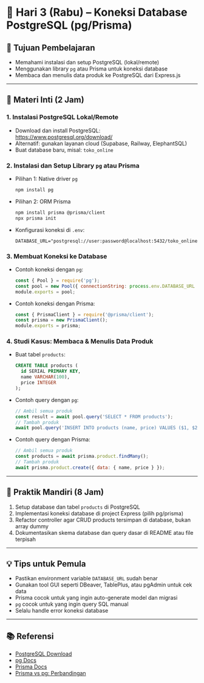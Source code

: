 # 📆 Hari 3 (Rabu) – Koneksi Database PostgreSQL (pg/Prisma)

## 🎯 Tujuan Pembelajaran
- Memahami instalasi dan setup PostgreSQL (lokal/remote)
- Menggunakan library `pg` atau Prisma untuk koneksi database
- Membaca dan menulis data produk ke PostgreSQL dari Express.js

---

## 🧠 Materi Inti (2 Jam)

### 1. Instalasi PostgreSQL Lokal/Remote
- Download dan install PostgreSQL: https://www.postgresql.org/download/
- Alternatif: gunakan layanan cloud (Supabase, Railway, ElephantSQL)
- Buat database baru, misal: `toko_online`

### 2. Instalasi dan Setup Library `pg` atau Prisma
- Pilihan 1: Native driver `pg`
  ```bash
  npm install pg
  ```
- Pilihan 2: ORM Prisma
  ```bash
  npm install prisma @prisma/client
  npx prisma init
  ```
- Konfigurasi koneksi di `.env`:
  ```env
  DATABASE_URL="postgresql://user:password@localhost:5432/toko_online"
  ```

### 3. Membuat Koneksi ke Database
- Contoh koneksi dengan `pg`:
  ```js
  const { Pool } = require('pg');
  const pool = new Pool({ connectionString: process.env.DATABASE_URL });
  module.exports = pool;
  ```
- Contoh koneksi dengan Prisma:
  ```js
  const { PrismaClient } = require('@prisma/client');
  const prisma = new PrismaClient();
  module.exports = prisma;
  ```

### 4. Studi Kasus: Membaca & Menulis Data Produk
- Buat tabel `products`:
  ```sql
  CREATE TABLE products (
    id SERIAL PRIMARY KEY,
    name VARCHAR(100),
    price INTEGER
  );
  ```
- Contoh query dengan `pg`:
  ```js
  // Ambil semua produk
  const result = await pool.query('SELECT * FROM products');
  // Tambah produk
  await pool.query('INSERT INTO products (name, price) VALUES ($1, $2)', [name, price]);
  ```
- Contoh query dengan Prisma:
  ```js
  // Ambil semua produk
  const products = await prisma.product.findMany();
  // Tambah produk
  await prisma.product.create({ data: { name, price } });
  ```

---

## 📝 Praktik Mandiri (8 Jam)
1. Setup database dan tabel `products` di PostgreSQL
2. Implementasi koneksi database di project Express (pilih pg/prisma)
3. Refactor controller agar CRUD products tersimpan di database, bukan array dummy
4. Dokumentasikan skema database dan query dasar di README atau file terpisah

---

## 💡 Tips untuk Pemula
- Pastikan environment variable `DATABASE_URL` sudah benar
- Gunakan tool GUI seperti DBeaver, TablePlus, atau pgAdmin untuk cek data
- Prisma cocok untuk yang ingin auto-generate model dan migrasi
- `pg` cocok untuk yang ingin query SQL manual
- Selalu handle error koneksi database

---

## 📚 Referensi
- [PostgreSQL Download](https://www.postgresql.org/download/)
- [pg Docs](https://node-postgres.com/)
- [Prisma Docs](https://www.prisma.io/docs/)
- [Prisma vs pg: Perbandingan](https://prisma.io/docs/concepts/database-connectors/postgresql)